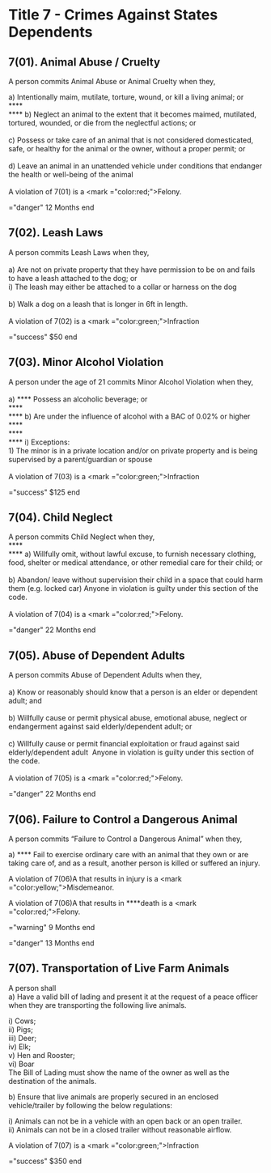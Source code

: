 # Title 7 - Crimes Against States Dependents

## **7(01).‌ ‌Animal‌ ‌Abuse‌ ‌/‌ ‌Cruelty‌ ‌**

A‌ ‌person‌ ‌commits‌ ‌Animal‌ ‌Abuse‌ ‌or‌ ‌Animal‌ ‌Cruelty‌ ‌when‌ ‌they,‌ ‌

&#x20;    a) Intentionally‌ ‌maim,‌ ‌mutilate,‌ ‌torture,‌ ‌wound,‌ ‌or‌ ‌kill‌ ‌a‌ ‌living‌ ‌animal;‌ ‌or‌ **‌**\
****\
&#x20;  ****   b) Neglect‌ ‌an‌ ‌animal‌ ‌to‌ ‌the‌ ‌extent‌ ‌that‌ ‌it‌ ‌becomes‌ ‌maimed,‌ ‌mutilated,‌ ‌tortured,‌ ‌wounded,‌ ‌or‌ ‌die‌ ‌from‌ ‌the‌ ‌neglectful‌ ‌actions;‌ ‌or‌ ‌\
\
&#x20;    c) Possess‌‌ ‌or‌ ‌take‌ ‌care‌ ‌of‌ ‌an‌ ‌animal‌ ‌that‌ ‌is‌ ‌not‌ ‌considered‌ ‌domesticated,‌ ‌safe,‌ ‌or‌ ‌healthy‌ ‌for‌ ‌the‌ ‌animal‌ ‌or‌ ‌the‌ ‌owner,‌ ‌without‌ ‌a‌ ‌proper‌ ‌permit;‌ ‌or‌ ‌\
\
&#x20;    d) Leave‌ ‌an‌ ‌animal‌ ‌in‌ ‌an‌ ‌unattended‌ ‌‌vehicle‌‌ ‌under‌ ‌conditions‌ ‌that‌ ‌endanger‌ ‌the‌ ‌health‌ ‌or‌ ‌well-being‌ ‌of‌ ‌the‌ ‌animal‌ ‌\
\
&#x20;    A violation of 7(01) is a ‌<mark ="color:red;">Felony‌</mark>.‌&#x20;

  ="danger" 
12 Months
 end 

## **7(02).‌ ‌Leash‌ ‌Laws‌ ‌**

A‌ ‌person‌ ‌commits‌ ‌Leash‌ ‌Laws‌ ‌when‌ ‌they,‌ ‌\
\
&#x20;    a) Are‌ ‌not‌ ‌on‌ ‌private‌ ‌‌property‌‌ ‌that‌ ‌they‌ ‌have‌ ‌permission‌ ‌to‌ ‌be‌ ‌on‌ ‌and‌ ‌fails‌ ‌to‌ ‌have‌ ‌a‌ ‌leash‌ ‌attached‌ ‌to‌ ‌the‌ ‌dog;‌ ‌or‌ ‌\
&#x20;       i) The‌ ‌leash‌ ‌may‌ ‌either‌ ‌be‌ ‌attached‌ ‌to‌ ‌a‌ ‌collar‌ ‌or‌ ‌harness‌ ‌on‌ ‌the‌ ‌dog‌ ‌\
\
&#x20;    b) Walk‌ ‌a‌ ‌dog‌ ‌on‌ ‌a‌ ‌leash‌ ‌that‌ ‌is‌ ‌longer‌ ‌in‌ ‌6ft‌ ‌in‌ ‌length.‌ ‌\
\
&#x20;    A violation of 7(02) is a <mark ="color:green;">Infraction</mark>

  ="success" 
$50
 end 

## **7(03).‌ ‌Minor‌ ‌Alcohol‌ ‌Violation‌ ‌**

A‌ ‌person‌ ‌under‌ ‌the‌ ‌age‌ ‌of‌ ‌21‌ ‌commits‌ ‌Minor‌ ‌Alcohol‌ ‌Violation‌ ‌when‌ ‌they,‌ ‌\
\
&#x20;    a) **** Possess‌‌ ‌an‌ ‌alcoholic‌ ‌beverage;‌ ‌or‌ **‌** \
****\
****     b) Are‌ ‌under‌ ‌the‌ ‌influence‌ ‌of‌ ‌alcohol‌ ‌with‌ ‌a‌ ‌BAC‌ ‌of‌ ‌0.02%‌ ‌or‌ ‌higher‌ **** \
****\
&#x20;        ****         i) Exceptions:\
&#x20;         1\) The‌ ‌minor‌ ‌is‌ ‌in‌ ‌a‌ ‌private‌ ‌location‌ ‌and/or‌ ‌on‌ ‌private‌ ‌‌property‌‌ ‌and‌ ‌is‌ ‌being‌ ‌supervised‌ ‌by‌ ‌a‌ ‌parent/guardian‌ ‌or‌ ‌spouse‌\
\
&#x20;     A violation of 7(03) is a <mark ="color:green;">Infraction</mark>

  ="success" 
$125
 end 

## **7(04).‌ ‌Child‌ ‌Neglect‌ ‌**

A‌ ‌person‌ ‌commits‌ ‌Child‌ ‌Neglect‌ ‌when‌ ‌they,‌ **‌**\
****\
&#x20;    ****     a) Willfully‌ ‌omit,‌ ‌without‌ ‌lawful‌ ‌excuse,‌ ‌to‌ ‌furnish‌ ‌necessary‌ ‌clothing,‌ ‌food,‌ ‌shelter‌ ‌or‌ ‌medical‌ ‌attendance,‌ ‌or‌ ‌other‌ ‌remedial‌ ‌care‌ ‌for‌ ‌their‌ ‌child;‌ ‌or‌\
\
&#x20;   b) Abandon/‌ ‌leave‌ ‌without‌ ‌supervision‌ ‌their‌ ‌child‌ ‌in‌ ‌a‌ ‌space‌ ‌that‌ ‌could‌ ‌harm‌ ‌them‌ ‌(e.g.‌ ‌locked‌ ‌car)‌ ‌Anyone‌ ‌in‌ ‌violation‌ ‌is‌ ‌guilty‌ ‌under‌ ‌this‌ ‌section‌ ‌of‌ ‌the‌ ‌code.‌ ‌\
\
&#x20; A violation of 7(04) is a <mark ="color:red;">Felony‌</mark>.‌&#x20;

  ="danger" 
22 Months
 end 

## **7(05).‌ ‌Abuse‌ ‌of‌ ‌Dependent‌ ‌Adults‌ ‌**

A‌ ‌person‌ ‌commits‌ ‌Abuse‌ ‌of‌ ‌Dependent‌ ‌Adults‌ ‌when‌ ‌they,‌ ‌\
\
&#x20;    a) Know‌ ‌or‌ ‌reasonably‌ ‌should‌ ‌know‌ ‌that‌ ‌a‌ ‌person‌ ‌is‌ ‌an‌ ‌elder‌ ‌or‌ ‌dependent‌ ‌adult;‌ ‌and‌ ‌ ‌\
\
&#x20;    b) Willfully‌ ‌cause‌ ‌or‌ ‌permit‌ ‌physical‌ ‌abuse,‌ ‌emotional‌ ‌abuse,‌ ‌neglect‌ ‌or‌ ‌endangerment‌ ‌against‌ ‌said‌ ‌elderly/dependent‌ ‌adult;‌ ‌or‌ ‌\
\
&#x20;    c) Willfully‌ ‌cause‌ ‌or‌ ‌permit‌ ‌financial‌ ‌exploitation‌ ‌or‌ ‌fraud‌ ‌against‌ ‌said‌ ‌elderly/dependent‌ ‌adult‌ ‌ Anyone‌ ‌in‌ ‌violation‌ ‌is‌ ‌guilty‌ ‌under‌ ‌this‌ ‌section‌ ‌of‌ ‌the‌ ‌code.‌\
\
&#x20; A violation of 7(05) is a <mark ="color:red;">Felony‌</mark>.‌&#x20;

  ="danger" 
22 Months
 end 

## **7(06).‌ ‌Failure‌ ‌to‌ ‌Control‌ ‌a‌ ‌Dangerous‌ ‌Animal‌ ‌**

A‌ ‌person‌ ‌commits‌ ‌“Failure‌ ‌to‌ ‌Control‌ ‌a‌ ‌Dangerous‌ ‌Animal”‌ ‌when‌ ‌they,‌ ‌

&#x20;    a) **** Fail‌ ‌to‌ ‌exercise‌ ‌ordinary‌ ‌care‌ ‌with‌ ‌an‌ ‌animal‌ ‌that‌ ‌they‌ ‌own‌ ‌or‌ ‌are‌ ‌taking‌ ‌care‌ ‌of,‌ ‌and‌ ‌as‌ ‌a‌ ‌result,‌ ‌another‌ ‌person‌ ‌is‌ ‌killed‌ ‌or‌ ‌suffered‌ ‌an‌ ‌injury.‌ ‌

A‌ ‌violation‌ ‌of‌ ‌7(06)A‌ ‌that‌ ‌results‌ ‌in‌ ‌injury‌ ‌is‌ ‌a‌ ‌‌<mark ="color:yellow;">Misdemeanor‌‌.</mark>&#x20;

A‌ ‌violation‌ ‌of‌ ‌7(06)A‌ ‌that‌ ‌results‌ ‌in‌ **‌**death‌ ‌is‌ ‌a‌ ‌‌<mark ="color:red;">Felony‌.</mark>

  ="warning" 
9 Months
 end 

  ="danger" 
13 Months
 end 

## **7(07).‌ ‌Transportation‌ ‌of‌ ‌Live‌ ‌Farm‌ ‌Animals‌ ‌**

A‌ ‌person‌ ‌shall‌ ‌\
&#x20;    a) Have‌ ‌a‌ ‌valid‌ ‌bill‌ ‌of‌ ‌lading‌ ‌and‌ ‌present‌ ‌it‌ ‌at‌ ‌the‌ ‌request‌ ‌of‌ ‌a‌ ‌peace‌ ‌officer‌ ‌when‌ ‌they‌ ‌are‌ ‌transporting‌ ‌the‌ ‌following‌ ‌live‌ ‌animals.‌ ‌

&#x20;         i) Cows;\
&#x20;        ii) Pigs;\
&#x20;       iii) Deer; ‌\
&#x20;       iv) Elk;\
&#x20;        v) Hen and Rooster; ‌\
&#x20;       vi) Boar\
The‌ ‌Bill‌ ‌of‌ ‌Lading‌ ‌must‌ ‌show‌ ‌the‌ ‌name‌ ‌of‌ ‌the‌ ‌owner‌ ‌as‌ ‌well‌ ‌as‌ ‌the‌ ‌destination‌ ‌of‌ ‌the‌ ‌animals.‌

&#x20;    b) Ensure‌ ‌that‌ ‌live‌ ‌animals‌ ‌are‌ ‌properly‌ ‌secured‌ ‌in‌ ‌an‌ ‌enclosed‌ ‌vehicle/trailer‌ ‌by‌ ‌following‌ ‌the‌ ‌below‌ ‌regulations:‌ ‌

&#x20;         i) Animals‌ ‌can‌ ‌not‌ ‌be‌ ‌in‌ ‌a‌ ‌vehicle‌ ‌with‌ ‌an‌ ‌open‌ ‌back‌ ‌or‌ ‌an‌ ‌open‌ ‌trailer.‌ ‌\
&#x20;        ii) Animals‌ ‌can‌ ‌not‌ ‌be‌ ‌in‌ ‌a‌ ‌closed‌ ‌trailer‌ ‌without‌ ‌reasonable‌ ‌airflow.‌ ‌

&#x20;     A violation of 7(07) is a <mark ="color:green;">Infraction</mark>

  ="success" 
$350
 end 
